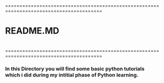 ========================================================================================
#                                                                                      #
#                                  README.MD                                           #
#                                                                                      #
========================================================================================

### In this Directory you will find some basic python tutorials which i did during my intitial phase of Python learning.

 
